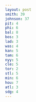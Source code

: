 ```yaml
---
layout: post
smith: 39
johnson: 37
pit: 4
phi: 6
bal: 8
bos: 3
lad: 3
was: 4
kan: 5
tam: 6
nyy: 5
cle: 5
tor: 2
stl: 5
min: 6
hou: 7
atl: 3
sdg: 4
---
```


